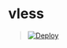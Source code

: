 # vless

> [![Deploy](https://www.herokucdn.com/deploy/button.png)](https://dashboard.heroku.com/new?template=https://github.com/Kennxc/vless)
